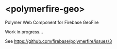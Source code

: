 # \<polymerfire-geo\>

Polymer Web Component for Firebase GeoFire

Work in progress...

See https://github.com/firebase/polymerfire/issues/3
